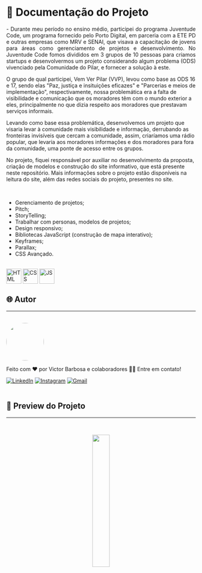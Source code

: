 # 📒 Documentação do Projeto

<p align="justify">
  - Durante meu período no ensino médio, participei do programa Juventude Code, um programa fornecido pelo Porto Digital, em parceria com a ETE PD e outras empresas como MRV e SENAI, que visava a capacitação de jovens para áreas como gerenciamento de projetos e desenvolvimento. No Juventude Code fomos divididos em 3 grupos de 10 pessoas para criamos startups e desenvolvermos um projeto considerando algum problema (ODS) vivenciado pela Comunidade do Pilar, e fornecer a solução à este.

  O grupo de qual participei, Vem Ver Pilar (VVP), levou como base as ODS 16 e 17, sendo elas "Paz, justiça e insituições eficazes" e "Parcerias e meios de implementação", respectivamente, nossa problemática era a falta de visibilidade e comunicação que os moradores têm com o mundo exterior a eles, principalmente no que dizia respeito aos moradores que prestavam serviços informais.

  Levando como base essa problemática, desenvolvemos um projeto que visaria levar à comunidade mais visibilidade e informação, derrubando as fronteiras invisíveis que cercam a comunidade, assim, criaríamos uma rádio popular, que levaria aos moradores informações e dos moradores para fora da comunidade, uma ponte de acesso entre os grupos.

  No projeto, fiquei responsável por auxiliar no desenvolvimento da proposta, criação de modelos e construção do site informativo, que está presente neste repositório. Mais informações sobre o projeto estão disponíveis na leitura do site, além das redes sociais do projeto, presentes no site.
</p>
<br>

- Gerenciamento de projetos;
- Pitch;
- StoryTelling;
- Trabalhar com personas, modelos de projetos;
- Design responsivo;
- Bibliotecas JavaScript (construção de mapa interativo);
- Keyframes;
- Parallax;
- CSS Avançado.

<div style="display: inline_block"><br>
  <img align="center" alt="HTML" heigth="30" width="40" src="https://cdn.jsdelivr.net/gh/devicons/devicon@latest/icons/html5/html5-original.svg">
  <img align="center" alt="CSS" heigth="30" width="40" src="https://cdn.jsdelivr.net/gh/devicons/devicon@latest/icons/css3/css3-original.svg">
  <img align="center" alt="JS" heigth="30" width="40" src="https://cdn.jsdelivr.net/gh/devicons/devicon@latest/icons/javascript/javascript-original.svg">
</div>

## 🌐 Autor
---
<br>

<a href="https://www.linkedin.com/in/victor-santos-01242007111203200607/">
 <img style="border-radius: 50%" src="https://avatars.githubusercontent.com/u/114593367?s=400&u=35dad9c7030300514c27e765de70b83b4073c802&v=4" width="100px;" alt=""/>
</a>

Feito com ❤️ por Victor Barbosa e colaboradores 👋🏽 Entre em contato!

[![LinkedIn](https://img.shields.io/badge/LinkedIn-0077B5?style=for-the-badge&logo=linkedin&logoColor=white)](https://www.linkedin.com/in/victor-santos-01242007111203200607/)
[![Instagram](https://img.shields.io/badge/-Instagram-%23E4405F?style=for-the-badge&logo=instagram&logoColor=white)](https://www.instagram.com/whosvitu_/)
[![Gmail](https://img.shields.io/badge/Gmail-333333?style=for-the-badge&logo=gmail&logoColor=red)](mailto:victorb.santos15@gmail.com)
<br>
<br>

## 🔗 Preview do Projeto
---

<br>
<p width="100%" align="center">
  <a href="https://victorb-s.github.io/Juventude-Code/" target="_blank"><img src="https://img.shields.io/badge/Preview-FF5722?style=for-the-badge&logo=todoist&logoColor=white" width="30%"></a>
</p>

